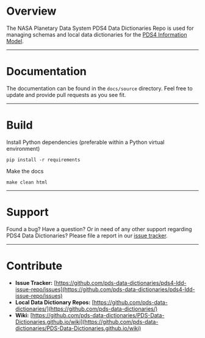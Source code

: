 # Overview

The NASA Planetary Data System PDS4 Data Dictionaries Repo is used for managing schemas and local data dictionaries for the [PDS4 Information Model](https://nasa-pds-incubator.github.io/pds4-information-model/).

---

# Documentation

The documentation can be found in the `docs/source` directory. Feel free to update and provide pull requests as you see fit.

---

# Build

Install Python dependencies (preferable within a Python virtual environment)
```
pip install -r requirements
```

Make the docs
```
make clean html
```

---

# Support

Found a bug? Have a question? Or in need of any other 
support regarding PDS4 Data Dictionaries? Please file a report in our 
[issue tracker](https://github.com/pds-data-dictionaries/pds4-ldd-issue-repo/issues/new/choose).

---

# Contribute

* **Issue Tracker:** [https://github.com/pds-data-dictionaries/pds4-ldd-issue-repo/issues](https://github.com/pds-data-dictionaries/pds4-ldd-issue-repo/issues)
* **Local Data Dictionary Repos:** [https://github.com/pds-data-dictionaries/](https://github.com/pds-data-dictionaries/)
* **Wiki:** [https://github.com/pds-data-dictionaries/PDS-Data-Dictionaries.github.io/wiki](https://github.com/pds-data-dictionaries/PDS-Data-Dictionaries.github.io/wiki)
